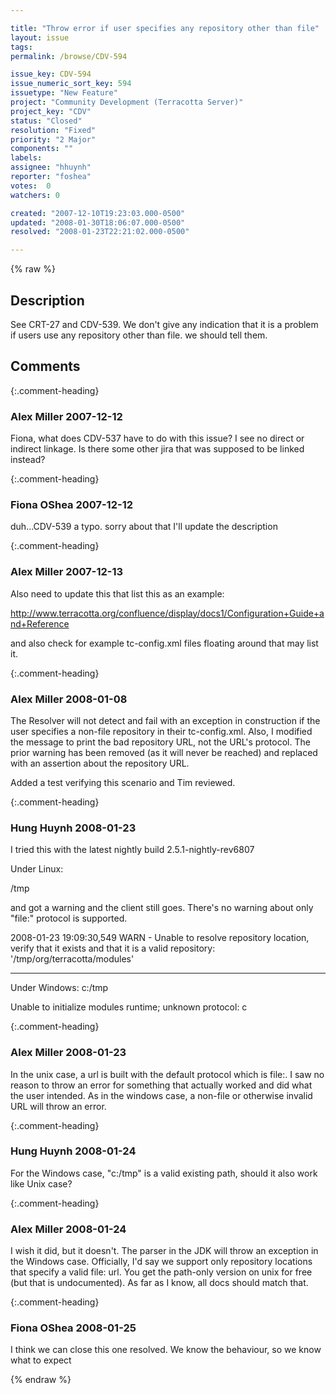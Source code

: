 ```yaml
---

title: "Throw error if user specifies any repository other than file"
layout: issue
tags: 
permalink: /browse/CDV-594

issue_key: CDV-594
issue_numeric_sort_key: 594
issuetype: "New Feature"
project: "Community Development (Terracotta Server)"
project_key: "CDV"
status: "Closed"
resolution: "Fixed"
priority: "2 Major"
components: ""
labels: 
assignee: "hhuynh"
reporter: "foshea"
votes:  0
watchers: 0

created: "2007-12-10T19:23:03.000-0500"
updated: "2008-01-30T18:06:07.000-0500"
resolved: "2008-01-23T22:21:02.000-0500"

---
```




{% raw %}



## Description

<div markdown="1" class="description">

See CRT-27 and CDV-539.  We don't give any indication that it is a problem if users use any repository other than file. we should tell them.

</div>

## Comments


{:.comment-heading}
### **Alex Miller** <span class="date">2007-12-12</span>

<div markdown="1" class="comment">

Fiona, what does CDV-537 have to do with this issue?  I see no direct or indirect linkage.  Is there some other jira that was supposed to be linked instead?

</div>


{:.comment-heading}
### **Fiona OShea** <span class="date">2007-12-12</span>

<div markdown="1" class="comment">

duh...CDV-539 a typo. sorry about that I'll update the description

</div>


{:.comment-heading}
### **Alex Miller** <span class="date">2007-12-13</span>

<div markdown="1" class="comment">

Also need to update this that list this as an example:

http://www.terracotta.org/confluence/display/docs1/Configuration+Guide+and+Reference

and also check for example tc-config.xml files floating around that may list it.

</div>


{:.comment-heading}
### **Alex Miller** <span class="date">2008-01-08</span>

<div markdown="1" class="comment">

The Resolver will not detect and fail with an exception in construction if the user specifies a non-file repository in their tc-config.xml.  Also, I modified the message to print the bad repository URL, not the URL's protocol.  The prior warning has been removed (as it will never be reached) and replaced with an assertion about the repository URL.  

Added a test verifying this scenario and Tim reviewed.

</div>


{:.comment-heading}
### **Hung Huynh** <span class="date">2008-01-23</span>

<div markdown="1" class="comment">

I tried this with the latest nightly build 2.5.1-nightly-rev6807 

Under Linux:


<modules>
   <repository>/tmp</repository> 
 </modules>


and got a warning and the client still goes. There's no warning about only "file:" protocol is supported.

2008-01-23 19:09:30,549 WARN - Unable to resolve repository location, verify that it exists and that it is a valid repository: '/tmp/org/terracotta/modules'

---------

Under Windows:
<modules>
   <repository>c:/tmp</repository> 
 </modules>

Unable to initialize modules runtime; unknown protocol: c




</div>


{:.comment-heading}
### **Alex Miller** <span class="date">2008-01-23</span>

<div markdown="1" class="comment">

In the unix case, a url is built with the default protocol which is file:.  I saw no reason to throw an error for something that actually worked and did what the user intended.  As in the windows case, a non-file or otherwise invalid URL will throw an error.  

</div>


{:.comment-heading}
### **Hung Huynh** <span class="date">2008-01-24</span>

<div markdown="1" class="comment">

For the Windows case, "c:/tmp" is a valid existing path, should it also work like Unix case?

</div>


{:.comment-heading}
### **Alex Miller** <span class="date">2008-01-24</span>

<div markdown="1" class="comment">

I wish it did, but it doesn't.  The parser in the JDK will throw an exception in the Windows case.  Officially, I'd say we support only repository locations that specify a valid file: url.  You get the path-only version on unix for free (but that is undocumented).  As far as I know, all docs should match that.


</div>


{:.comment-heading}
### **Fiona OShea** <span class="date">2008-01-25</span>

<div markdown="1" class="comment">

I think we can close this one resolved.  We know the behaviour, so we know what to expect

</div>



{% endraw %}
